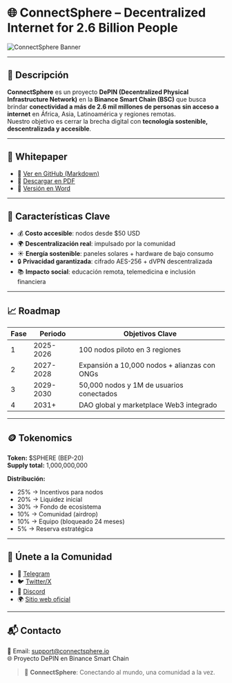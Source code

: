 # 🌐 ConnectSphere – Decentralized Internet for 2.6 Billion People

![ConnectSphere Banner](https://via.placeholder.com/1000x250/0A0F1E/FFFFFF?text=ConnectSphere+-+Decentralized+Global+Connectivity)

---

## 📌 Descripción
**ConnectSphere** es un proyecto **DePIN (Decentralized Physical Infrastructure Network)** en la **Binance Smart Chain (BSC)** que busca brindar **conectividad a más de 2.6 mil millones de personas sin acceso a internet** en África, Asia, Latinoamérica y regiones remotas.  
Nuestro objetivo es cerrar la brecha digital con **tecnología sostenible, descentralizada y accesible**.

---

## 📄 Whitepaper
- 📘 [Ver en GitHub (Markdown)](./WHITEPAPER.md)  
- 📄 [Descargar en PDF](./Whitepaper.pdf)  
- 📝 [Versión en Word](./Whitepaper.docx)

---

## 🚀 Características Clave
- 💰 **Costo accesible**: nodos desde $50 USD  
- 🌍 **Descentralización real**: impulsado por la comunidad  
- ☀️ **Energía sostenible**: paneles solares + hardware de bajo consumo  
- 🔒 **Privacidad garantizada**: cifrado AES-256 + dVPN descentralizada  
- 📚 **Impacto social**: educación remota, telemedicina e inclusión financiera  

---

## 📈 Roadmap

| **Fase** | **Periodo**  | **Objetivos Clave** |
|----------|-------------|---------------------|
| 1        | 2025-2026   | 100 nodos piloto en 3 regiones |
| 2        | 2027-2028   | Expansión a 10,000 nodos + alianzas con ONGs |
| 3        | 2029-2030   | 50,000 nodos y 1M de usuarios conectados |
| 4        | 2031+       | DAO global y marketplace Web3 integrado |

---

## 🪙 Tokenomics

**Token:** $SPHERE (BEP-20)  
**Supply total:** 1,000,000,000

**Distribución:**
- 25% → Incentivos para nodos  
- 20% → Liquidez inicial  
- 30% → Fondo de ecosistema  
- 10% → Comunidad (airdrop)  
- 10% → Equipo (bloqueado 24 meses)  
- 5%  → Reserva estratégica  

---

## 🤝 Únete a la Comunidad
- 🔗 [Telegram](https://t.me/ConnectSphere)  
- 🐦 [Twitter/X](https://x.com/ConnectSphere)  
- 💬 [Discord](https://discord.gg/ConnectSphere)  
- 🌍 [Sitio web oficial](https://connectsphere.io)

---

## 📬 Contacto
📧 Email: support@connectsphere.io  
🌐 Proyecto DePIN en Binance Smart Chain  

> 🚀 **ConnectSphere**: Conectando al mundo, una comunidad a la vez.
